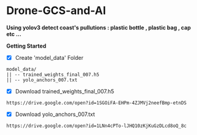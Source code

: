 # Drone-GCS-and-AI
**Using yolov3 detect coast's pullutions : plastic bottle , plastic bag , cap etc ...**

**Getting Started**

- [x] Create 'model_data' Folder
```bush
model_data/
|| -- trained_weights_final_007.h5
|| -- yolo_anchors_007.txt
```

- [x] Download trained_weights_final_007.h5
```bush
https://drive.google.com/open?id=1SGOiFA-EHPm-4ZJMVj2neefBmp-etnDS
```
- [x] Download yolo_anchors_007.txt
```bush
https://drive.google.com/open?id=1LNn4cPTo-lJHQ10zKjKuGzDLcd8oQ_8c
```









